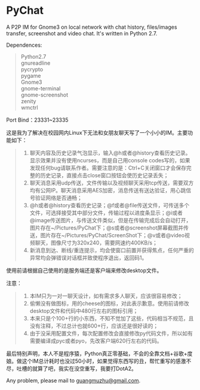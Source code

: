 PyChat
======

A P2P IM for Gnome3 on local network with chat history, files/images transfer, screenshot and video chat. It's written in Python 2.7.

Dependences:
> Python2.7<br>
> gnureadline<br>
> pycrypto<br>
> pygame<br>
> Gnome3<br>
> gnome-terminal<br>
> gnome-screenshot<br>
> zenity<br>
> wmctrl<br>

Port Bind：23331~23335

这是我为了解决在校园网内Linux下无法和女朋友聊天写了一个小小的IM。主要功能如下：
> 1. 聊天内容及历史记录气泡显示，输入@h或者@history查看历史记录。显示效果并没有使用ncurses，而是自己用console codes写的，如果发现任何bug请联系作者。需要注意的是：Ctrl+C关闭窗口才会保存完整的历史记录，直接点击close窗口按钮会使历史记录丢失；<br>
> 2. 聊天消息采用udp传送，文件传输以及视频聊天采用tcp传送，需要双方均有公网IP。聊天消息采用AES加密，消息传送有送达验证，用心跳信号验证网络是否通畅；<br>
> 3. @h或者@history查看历史记录；@f或者@file传送文件，可传送多个文件，可选择接受其中部分文件，传输过程以进度条显示；@i或者@image传送图片，与传送文件类似，但是在传输完成后会自动打开，图片存在~/Pictures/PyChat下；@s或者@screenshot屏幕截图并传送，图片存在~/Pictures/PyChat/ScreenShot下；@v或者@video视频聊天，图像尺寸为320x240，需要网速约400KB/s；<br>
> 4. 新消息到达、断线/重连提示，均会使窗口前置并获得焦点，任何严重的异常均会弹错误对话框并致使程序退出，返回码1。<br>

使用前请根据自己使用的是服务端还是客户端来修改desktop文件。

注意：
> 1. 本IM只为一对一聊天设计，如有需求多人聊天，应该很容易修改；<br>
> 2. 偷懒没有做图标，用的cheese的图标，对此表示歉意。使用前请修改desktop文件和代码中480行左右的图标引用；<br>
> 3. 本来只是个100+行的小东西，不知不觉加了这些，代码相当不规范，且没有注释，不过总计也就600+行，应该还是很好读的；<br>
> 4. 由于没采用配置文件，每次配置修改会直接修改py代码文件，所以如有需要编译成pyc或者pyo，先改客户端620行左右的代码。<br>

最后特别声明，本人不是程序猿，Python真正零基础，不会的全靠文档+谷歌+度娘。做这个IM总计耗时也没过50小时，如果觉得东西写的丑，帮忙重写的感激不尽，吐槽的就算了吧，我实在没空重写，我要打DotA2。

Any problem, please mail to <guangmuzhu@gmail.com>.
